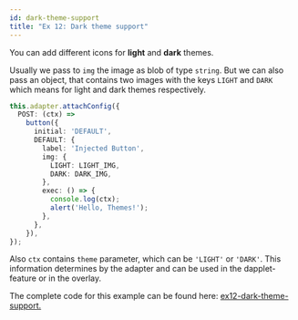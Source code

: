 ```yaml
---
id: dark-theme-support
title: "Ex 12: Dark theme support"
---
```


You can add different icons for **light** and **dark** themes.

Usually we pass to `img` the image as blob of type `string`. But we can also pass an object, that contains two images with the keys `LIGHT` and `DARK` which means for light and dark themes respectively.

```typescript
this.adapter.attachConfig({
  POST: (ctx) =>
    button({
      initial: 'DEFAULT',
      DEFAULT: {
        label: 'Injected Button',
        img: {
          LIGHT: LIGHT_IMG,
          DARK: DARK_IMG,
        },
        exec: () => {
          console.log(ctx);
          alert('Hello, Themes!');
        },
      },
    }),
});
```

Also `ctx` contains `theme` parameter, which can be `'LIGHT'` or `'DARK'`. This information determines by the adapter and can be used in the dapplet-feature or in the overlay.

The complete code for this example can be found here: [ex12-dark-theme-support.](https://github.com/dapplets/dapplet-template/tree/ex12-dark-theme-support)
